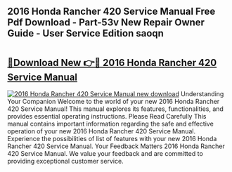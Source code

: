 ## 2016 Honda Rancher 420 Service Manual Free Pdf Download - Part-53v New Repair Owner Guide - User Service Edition saoqn

# <h2><a href="http://bc39561.oget.top/?id=2016+Honda+Rancher+420+Service+Manual">🔗Download New 👉🔴 2016 Honda Rancher 420 Service Manual</a></h2>

[![2016 Honda Rancher 420 Service Manual new download](https://i.imgur.com/5g1atiW.png)](http://bc39561.oget.top/?id=2016+Honda+Rancher+420+Service+Manual)
Understanding Your Companion Welcome to the world of your new 2016 Honda Rancher 420 Service Manual! This manual explores its features, functionalities, and provides essential operating instructions. Please Read Carefully This manual contains important information regarding the safe and effective operation of your new 2016 Honda Rancher 420 Service Manual. Experience the possibilities of list of features with your new 2016 Honda Rancher 420 Service Manual. Your Feedback Matters 2016 Honda Rancher 420 Service Manual. We value your feedback and are committed to providing exceptional customer service.
